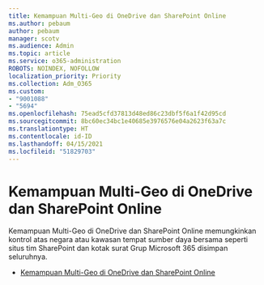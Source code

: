 ```yaml
---
title: Kemampuan Multi-Geo di OneDrive dan SharePoint Online
ms.author: pebaum
author: pebaum
manager: scotv
ms.audience: Admin
ms.topic: article
ms.service: o365-administration
ROBOTS: NOINDEX, NOFOLLOW
localization_priority: Priority
ms.collection: Adm_O365
ms.custom:
- "9001088"
- "5694"
ms.openlocfilehash: 75ead5cfd37813d48ed86c23dbf5f6a1f42d95cd
ms.sourcegitcommit: 8bc60ec34bc1e40685e3976576e04a2623f63a7c
ms.translationtype: HT
ms.contentlocale: id-ID
ms.lasthandoff: 04/15/2021
ms.locfileid: "51829703"
---
```

# <a name="multi-geo-capabilities-in-onedrive-and-sharepoint-online"></a>Kemampuan Multi-Geo di OneDrive dan SharePoint Online

Kemampuan Multi-Geo di OneDrive dan SharePoint Online memungkinkan kontrol atas negara atau kawasan tempat sumber daya bersama seperti situs tim SharePoint dan kotak surat Grup Microsoft 365 disimpan seluruhnya.
- [Kemampuan Multi-Geo di OneDrive dan SharePoint Online](https://docs.microsoft.com/office365/enterprise/multi-geo-capabilities-in-onedrive-and-sharepoint-online-in-office-365)
